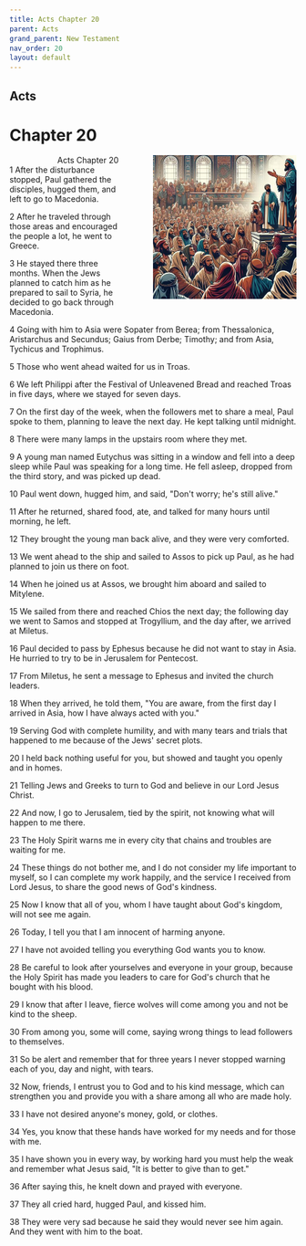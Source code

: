 ```yaml
---
title: Acts Chapter 20
parent: Acts
grand_parent: New Testament
nav_order: 20
layout: default
---
```


## Acts

# Chapter 20

<div style="clear: both; text-align: right;">
    <img src="/assets/Image/Acts/500/20.jpg" alt="Acts Chapter 20" class="chapter-image" style="max-width: 50%; height: auto; float: right; margin: 0 0 10px 10px; padding-left: 10%;">
    <figcaption style="font-size: 14px;">Acts Chapter 20</figcaption>
</div>
1 After the disturbance stopped, Paul gathered the disciples, hugged them, and left to go to Macedonia.

2 After he traveled through those areas and encouraged the people a lot, he went to Greece.

3 He stayed there three months. When the Jews planned to catch him as he prepared to sail to Syria, he decided to go back through Macedonia.

4 Going with him to Asia were Sopater from Berea; from Thessalonica, Aristarchus and Secundus; Gaius from Derbe; Timothy; and from Asia, Tychicus and Trophimus.

5 Those who went ahead waited for us in Troas.

6 We left Philippi after the Festival of Unleavened Bread and reached Troas in five days, where we stayed for seven days.

7 On the first day of the week, when the followers met to share a meal, Paul spoke to them, planning to leave the next day. He kept talking until midnight.

8 There were many lamps in the upstairs room where they met.

9 A young man named Eutychus was sitting in a window and fell into a deep sleep while Paul was speaking for a long time. He fell asleep, dropped from the third story, and was picked up dead.

10 Paul went down, hugged him, and said, "Don't worry; he's still alive."

11 After he returned, shared food, ate, and talked for many hours until morning, he left.

12 They brought the young man back alive, and they were very comforted.

13 We went ahead to the ship and sailed to Assos to pick up Paul, as he had planned to join us there on foot.

14 When he joined us at Assos, we brought him aboard and sailed to Mitylene.

15 We sailed from there and reached Chios the next day; the following day we went to Samos and stopped at Trogyllium, and the day after, we arrived at Miletus.

16 Paul decided to pass by Ephesus because he did not want to stay in Asia. He hurried to try to be in Jerusalem for Pentecost.

17 From Miletus, he sent a message to Ephesus and invited the church leaders.

18 When they arrived, he told them, "You are aware, from the first day I arrived in Asia, how I have always acted with you."

19 Serving God with complete humility, and with many tears and trials that happened to me because of the Jews' secret plots.

20 I held back nothing useful for you, but showed and taught you openly and in homes.

21 Telling Jews and Greeks to turn to God and believe in our Lord Jesus Christ.

22 And now, I go to Jerusalem, tied by the spirit, not knowing what will happen to me there.

23 The Holy Spirit warns me in every city that chains and troubles are waiting for me.

24 These things do not bother me, and I do not consider my life important to myself, so I can complete my work happily, and the service I received from Lord Jesus, to share the good news of God's kindness.

25 Now I know that all of you, whom I have taught about God's kingdom, will not see me again.

26 Today, I tell you that I am innocent of harming anyone.

27 I have not avoided telling you everything God wants you to know.

28 Be careful to look after yourselves and everyone in your group, because the Holy Spirit has made you leaders to care for God's church that he bought with his blood.

29 I know that after I leave, fierce wolves will come among you and not be kind to the sheep.

30 From among you, some will come, saying wrong things to lead followers to themselves.

31 So be alert and remember that for three years I never stopped warning each of you, day and night, with tears.

32 Now, friends, I entrust you to God and to his kind message, which can strengthen you and provide you with a share among all who are made holy.

33 I have not desired anyone's money, gold, or clothes.

34 Yes, you know that these hands have worked for my needs and for those with me.

35 I have shown you in every way, by working hard you must help the weak and remember what Jesus said, "It is better to give than to get."

36 After saying this, he knelt down and prayed with everyone.

37 They all cried hard, hugged Paul, and kissed him.

38 They were very sad because he said they would never see him again. And they went with him to the boat.


